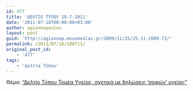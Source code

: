 ```yaml
---
id: 477
title: 'ΔΕΛΤΙΟ ΤΥΠΟΥ 18-7-2011'
date: '2011-07-18T00:00:00+03:00'
author: agiannopoulos
layout: post
guid: 'http://agiannop.mousmoulas.gr/2009/11/25/25-11-2009-73/'
permalink: /2011/07/18/180711/
original_post_id:
    - '477'
tags:
    - 'Δελτία Τύπου'
---
```


Θέμα: [“Δελτίο Τύπου Τομέα Υγείας, σχετικά με δηλώσεις ‘σοφών’ υγείας” ](/wp-content/uploads/2009/11/18072011_dt_diloseis_sofon.pdf)